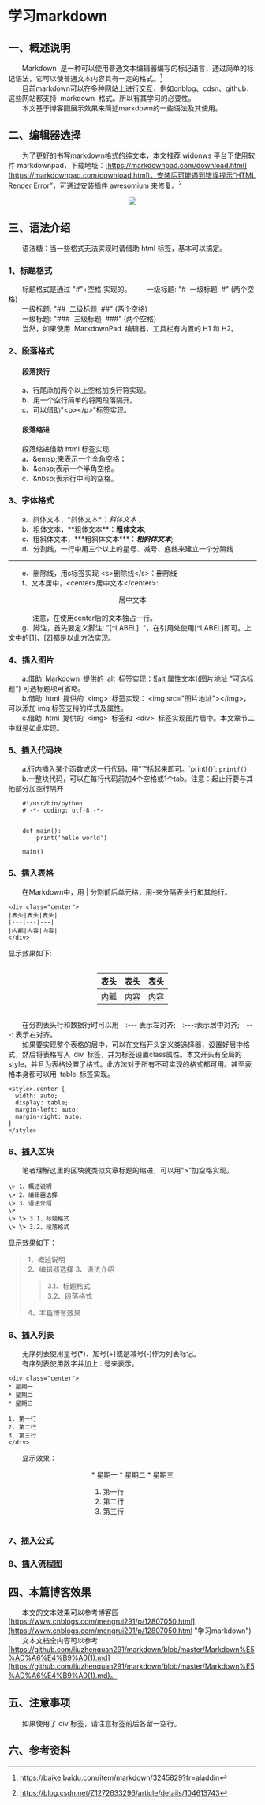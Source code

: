 # 学习markdown #
<style>
  .center {
    width: auto;
    display: table;
    margin-left: auto;
    margin-right: auto;
  }
</style>
## 一、概述说明 ##
&emsp;&emsp;Markdown&nbsp;&nbsp;是一种可以使用普通文本编辑器编写的标记语言，通过简单的标记语法，它可以使普通文本内容具有一定的格式。[^1]  
&emsp;&emsp;目前markdown可以在多种网站上进行交互，例如cnblog、cdsn、github，这些网站都支持&nbsp;&nbsp;markdown&nbsp;&nbsp;格式。所以有其学习的必要性。  
&emsp;&emsp;本文基于博客园展示效果来简述markdown的一些语法及其使用。
## 二、编辑器选择 ##
&emsp;&emsp;为了更好的书写markdown格式的纯文本，本文推荐 widonws 平台下使用软件 markdownpad，下载地址：[https://markdownpad.com/download.html](https://markdownpad.com/download.html)。安装后可能遇到错误提示“HTML Render Error”，可通过安装插件 awesomium 来修复。[^2]  
<div align="center"><img align="middle" src="http://tiebapic.baidu.com/forum/w%3D580/sign=9369d84ba41bb0518f24b320067ada77/b532682dd42a28340e85e2624cb5c9ea15cebf20.jpg"></img></div>  

## 三、语法介绍 ##
&emsp;&emsp;语法糖：当一些格式无法实现时请借助 html 标签，基本可以搞定。  
### 1、标题格式  ###
&emsp;&emsp;标题格式是通过 "#"+空格 实现的。
&emsp;&emsp;一级标题: "#&nbsp;&nbsp;一级标题&nbsp;&nbsp;#" (两个空格)  
&emsp;&emsp;一级标题: "##&nbsp;&nbsp;二级标题&nbsp;&nbsp;##" (两个空格)  
&emsp;&emsp;一级标题: "###&nbsp;&nbsp;三级标题&nbsp;&nbsp;###" (两个空格)  
&emsp;&emsp;当然，如果使用&nbsp;&nbsp;MarkdownPad&nbsp;&nbsp;编辑器，工具栏有内置的 H1 和 H2。  
### 2、段落格式  ###
####  &emsp;&emsp;段落换行  
&emsp;&emsp;a、行尾添加两个以上空格加换行符实现。  
&emsp;&emsp;b、用一个空行简单的将两段落隔开。  
&emsp;&emsp;c、可以借助"<p\></p\>"标签实现。  
####  &emsp;&emsp;段落缩进  
&emsp;&emsp;段落缩进借助&nbsp;html&nbsp;标签实现  
&emsp;&emsp;a、&emsp\;来表示一个全角空格；  
&emsp;&emsp;b、&ensp\;表示一个半角空格。  
&emsp;&emsp;c、&nbsp\;表示行中间的空格。  
###  3、字体格式  ###
&emsp;&emsp;a、斜体文本，\*斜体文本\*：*斜体文本*；  
&emsp;&emsp;b、粗体文本，\*\*粗体文本\*\*：**粗体文本**;    
&emsp;&emsp;c、粗斜体文本，\*\*\*粗斜体文本\*\*\*：___粗斜体文本___;   
&emsp;&emsp;d、分割线，一行中用三个以上的星号、减号、底线来建立一个分隔线：  

---  

&emsp;&emsp;e、删除线，用s标签实现 <s\>删除线\<\/s\>：<s>删除线</s>  
&emsp;&emsp;f、文本居中，<center\>居中文本</center\>: <center>居中文本</center>  
&emsp;&emsp;&emsp;&ensp;注意，在使用center后的文本独占一行。  
&emsp;&emsp;g、脚注，首先要定义脚注: "[^LABEL]: "，在引用处使用[^LABEL]即可。上文中的[1]、[2]都是以此方法实现。
###  4、插入图片  ###
&emsp;&emsp;a.借助&ensp;Markdown&ensp;提供的&ensp;alt&ensp;标签实现：\!\[alt 属性文本\]\(图片地址 "可选标题"\) 可选标题项可省略。  
&emsp;&emsp;b.借助&ensp;html&ensp;提供的&ensp;<img\>&ensp;标签实现： \<img src="图片地址"\></img\>，可以添加 img 标签支持的样式及属性。  
&emsp;&emsp;c.借助&ensp;html&ensp;提供的&ensp;<img\>&ensp;标签和&ensp;<div\>&ensp;标签实现图片居中。本文章节二中就是如此实现。  
###  5、插入代码块  ###
&emsp;&emsp;a.行内插入某个函数或这一行代码，用"\`"括起来即可。\`printf()\`: `printf()`  
&emsp;&emsp;b.一整块代码，可以在每行代码前加4个空格或1个tab。注意：起止行要与其他部分加空行隔开      

		#!/usr/bin/python  
		# -*- coding: utf-8 -*-  
	
	
		def main():
	    	print('hello world')
	
		main()

###  5、插入表格  ###
&emsp;&emsp;在Markdown中，用 | 分割前后单元格，用-来分隔表头行和其他行。  

	<div class="center">  
	|表头|表头|表头|  
	|---|---|---|  
	|内瓤|内容|内容|  
	</div>  

显示效果如下:
<div class="center">

|表头|表头|表头|   
|---|---|---|  
|内瓤|内容|内容| 
 
</div>  

&emsp;&emsp;在分割表头行和数据行时可以用&emsp;:--- 表示左对齐;&emsp;:---:表示居中对齐;&emsp;---: 表示右对齐。  
&emsp;&emsp;如果要实现整个表格的居中，可以在文档开头定义类选择器，设置好居中格式，然后将表格写入&ensp;div&ensp;标签，并为标签设置class属性。本文开头有全局的style，并且为表格设置了格式。此方法对于所有不可实现的格式都可用。甚至表格本身都可以用&ensp;table&ensp;标签实现。  

	<style>.center {
	  width: auto;
	  display: table;
	  margin-left: auto;
	  margin-right: auto;
	}
	</style>

###  6、插入区块  ###
&emsp;&emsp;笔者理解这里的区块就类似文章标题的缩进，可以用">"加空格实现。  

	\> 1、概述说明  
	\> 2、编辑器选择
	\> 3、语法介绍  
	\>  
	\> \> 3.1、标题格式  
	\> \> 3.2、段落格式  

显示效果如下：   
> 1、概述说明  
> 2、编辑器选择
> 3、语法介绍  
> > 3.1、标题格式  
> > 3.2、段落格式 
>  
> 4、本篇博客效果  
###  6、插入列表  ###
&emsp;&emsp;无序列表使用星号(*)、加号(+)或是减号(-)作为列表标记。  
&emsp;&emsp;有序列表使用数字并加上 . 号来表示。

	<div class="center">
	* 星期一
	* 星期二
	* 星期三
	
    1. 第一行
	2. 第二行
	3. 第三行
	</div>

&emsp;&emsp;显示效果：  

<div class="center">
* 星期一
* 星期二
* 星期三

1. 第一行
2. 第二行
3. 第三行
</div>

###  7、插入公式  ###
###  8、插入流程图  ##
## 四、本篇博客效果 ##
&emsp;&emsp;本文的文本效果可以参考博客园[https://www.cnblogs.com/mengrui291/p/12807050.html](https://www.cnblogs.com/mengrui291/p/12807050.html "学习markdown")
&emsp;&emsp;文本文档全内容可以参考[https://github.com/liuzhenquan291/markdown/blob/master/Markdown%E5%AD%A6%E4%B9%A0(1).md](https://github.com/liuzhenquan291/markdown/blob/master/Markdown%E5%AD%A6%E4%B9%A0(1).md)。  
## 五、注意事项  ##
&emsp;&emsp;如果使用了 div 标签，请注意标签前后各留一空行。
## 六、参考资料 ##
[^1]: https://baike.baidu.com/item/markdown/3245829?fr=aladdin
[^2]: https://blog.csdn.net/Z1272633296/article/details/104613743
[^3]: https://www.runoob.com/markdown/md-tutorial.html  
1、 https://baike.baidu.com/item/markdown/3245829?fr=aladdin  
2、 https://blog.csdn.net/Z1272633296/article/details/104613743  
3、 https://www.runoob.com/markdown/md-tutorial.html  
